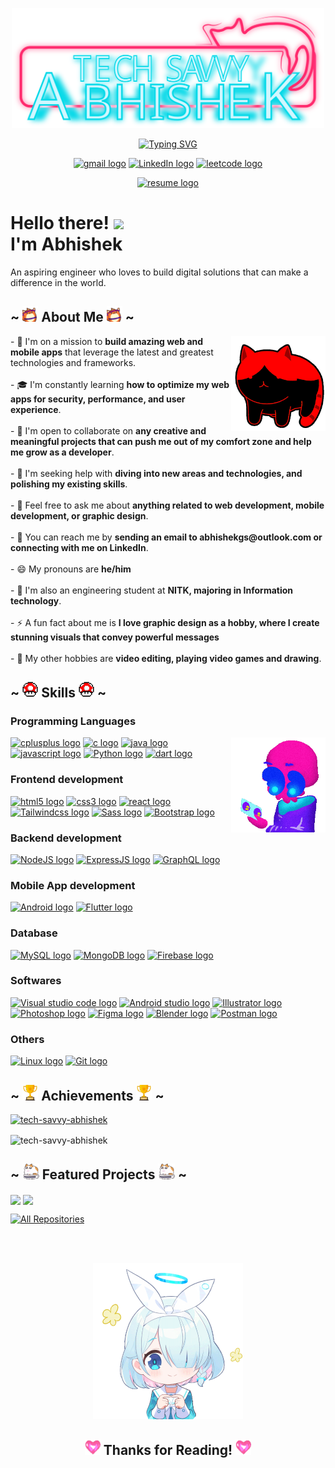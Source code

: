 <p align="center">
            <img width="500" src="assets/NameLogo.svg" alt="Username Logo">
        </p>
        <p align="center">
            <a href="https://git.io/typing-svg"><img
                    src="https://readme-typing-svg.demolab.com?font=M+PLUS+Code+Latin&weight=600&size=30&pause=1000&color=FF2A6D&center=true&vCenter=true&random=false&width=435&lines=I+am+a+digi-explorer;Full-stack+Web+developer;Mobile+App+developer;Exploring+digital+frontiers"
                    alt="Typing SVG" /></a>
        </p>
        <p align="center">
            <a  href="mailto:abhishekgs999@outlook.com">
                <img src="https://img.shields.io/badge/gmail-EA4335?logo=gmail&logoColor=FFFFFF&style=for-the-badge"
                    alt="gmail logo" title="gmail" height="33" /></a>
            <a  href="https://www.linkedin.com/in/abhishek-g-s-b60aa5245/">
                <img src="https://img.shields.io/badge/LinkedIn-0A66C2?logo=linkedin&logoColor=FFFFFF&style=for-the-badge"
                    alt="LinkedIn logo" title="LinkedIn" height="33" /></a>
            <a  href="https://leetcode.com/ABHISHEK_GS/">
                <img src="https://img.shields.io/badge/Leetcode-FFA116?logo=leetcode&logoColor=353935&style=for-the-badge"
                    alt="leetcode logo" title="leetcode" height="33" /></a>
        </p>
        <p align="center">
            <a  href="documets/resume.pdf">
                <img src="https://img.shields.io/badge/Download_Resume-CF9FFF?logo=readdotcv&logoColor=353935&style=for-the-badge"
                    alt="resume logo" title="resume" height="33" /></a>
        </p>
        <h1>Hello there! <img
                src="https://user-images.githubusercontent.com/42378118/110234147-e3259600-7f4e-11eb-95be-0c4047144dea.gif"
                width="30">
            <br> I'm Abhishek
        </h1>
        <p>
            An aspiring engineer who loves to build digital solutions that can make a difference in the world.
        </p>
        <h2>~ <img height="25" src="assets/fox.gif" alt=""> About Me <img height="25" src="assets/fox.gif" alt=""> ~
        </h2>
        <p>
            <img width="30%" alt="GIF" align="right" src="assets/catroll.gif">
            - 🚀 I'm on a mission to <b>build amazing web and mobile apps</b> that leverage the latest and greatest
            technologies and
            frameworks.
            <br> <br>
            - 🎓 I'm constantly learning <b>how to optimize my web apps for security, performance, and user
                experience</b>.
            <br> <br>
            - 🙌 I'm open to collaborate on <b>any creative and meaningful projects that can push me out of my comfort
                zone and help
                me grow as a developer</b>.
            <br> <br>
            - 🙏 I'm seeking help with <b>diving into new areas and technologies, and polishing my existing skills</b>.
            <br> <br>
            - 💬 Feel free to ask me about <b>anything related to web development, mobile development, or graphic
                design</b>.
            <br> <br>
            - 📧 You can reach me by <b>sending an email to abhishekgs@outlook.com or connecting with me on
                LinkedIn</b>.
            <br> <br>
            - 😄 My pronouns are <b>he/him</b>
            <br> <br>
            - 🏫 I'm also an engineering student at <b>NITK, majoring in Information technology</b>.
            <br><br>
            - ⚡ A fun fact about me is <b>I love graphic design as a hobby, where I create stunning visuals that convey
                powerful messages</b>
            <br><br>
            - 🎨 My other hobbies are <b>video editing, playing video games and drawing</b>.
        </p>
        <h2>~ <img height="25" src="assets/powerup.gif" alt=""> Skills <img height="25" src="assets/powerup.gif" alt="">
            ~</h2>
        <h3>Programming Languages</h3>
        <img width="30%" align="right" src="assets/skull.gif" alt="">
        <a  href="">
            <img src="https://img.shields.io/badge/C++-36454F?logo=cplusplus&logoColor=00599C&style=for-the-badge"
                alt="cplusplus logo" title="cplusplus" height="30" /></a>
        <a  href="">
            <img src="https://img.shields.io/badge/C-36454F?logo=c&logoColor=A8B9CC&style=for-the-badge" alt="c logo"
                title="c" height="30" /></a>
        <a  href="">
            <img src="https://img.shields.io/badge/Java-36454F?logo=java&logoColor=A8B9CC&style=for-the-badge"
                alt="java logo" title="java" height="30" /></a>
        <a  href="">
            <img src="https://img.shields.io/badge/Javascript-36454F?logo=javascript&logoColor=F7DF1E&style=for-the-badge"
                alt="javascript logo" title="javascript" height="30" /></a>
        <a  href="">
            <img src="https://img.shields.io/badge/Python-36454F?logo=Python&logoColor=3776AB&style=for-the-badge"
                alt="Python logo" title="Python" height="30" /></a>
        <a  href="">
            <img src="https://img.shields.io/badge/Dart-36454F?logo=dart&logoColor=0175C2&style=for-the-badge"
                alt="dart logo" title="dart" height="30" /></a>
        <h3>Frontend development</h3>
        <a  href="">
            <img src="https://img.shields.io/badge/HTML5-36454F?logo=html5&logoColor=E34F26&style=for-the-badge"
                alt="html5 logo" title="HTML5" height="30" /></a>
        <a  href="">
            <img src="https://img.shields.io/badge/CSS3-36454F?logo=css3&logoColor=1572B6&style=for-the-badge"
                alt="css3 logo" title="CSS3" height="30" /></a>
        <a  href="">
            <img src="https://img.shields.io/badge/React-36454F?logo=react&logoColor=61DAFB&style=for-the-badge"
                alt="react logo" title="React" height="30" /></a>
        <a  href="">
            <img src="https://img.shields.io/badge/TailwindCSS-36454F?logo=tailwindcss&logoColor=06B6D4&style=for-the-badge"
                alt="Tailwindcss logo" title="Tailwindcss" height="30" /></a>
        <a  href="">
            <img src="https://img.shields.io/badge/Sass-36454F?logo=sass&logoColor=CC6699&style=for-the-badge"
                alt="Sass logo" title="Sass" height="30" /></a>
        <a  href="">
            <img src="https://img.shields.io/badge/Bootstrap-36454F?logo=bootstrap&logoColor=7952B3&style=for-the-badge"
                alt="Bootstrap logo" title="Bootstrap" height="30" /></a>
        <h3>Backend development</h3>
        <a  href="">
            <img src="https://img.shields.io/badge/NodeJS-36454F?logo=nodedotjs&logoColor=339933&style=for-the-badge"
                alt="NodeJS logo" title="NodeJS" height="30" /></a>
        <a  href="">
            <img src="https://img.shields.io/badge/ExpressJS-36454F?logo=express&logoColor=000000&style=for-the-badge"
                alt="ExpressJS logo" title="ExpressJS" height="30" /></a>
        <a  href="">
            <img src="https://img.shields.io/badge/GraphQL-36454F?logo=graphql&logoColor=E10098&style=for-the-badge"
                alt="GraphQL logo" title="GraphQL" height="30" /></a>
        <h3>Mobile App development</h3>
        <a  href="">
            <img src="https://img.shields.io/badge/Android-36454F?logo=android&logoColor=34A853&style=for-the-badge"
                alt="Android logo" title="Android" height="30" /></a>
        <a  href="">
            <img src="https://img.shields.io/badge/Flutter-36454F?logo=flutter&logoColor=02569B&style=for-the-badge"
                alt="Flutter logo" title="Flutter" height="30" /></a>
        <h3>Database</h3>
        <a  href="">
            <img src="https://img.shields.io/badge/MySQL-36454F?logo=mysql&logoColor=4479A1&style=for-the-badge"
                alt="MySQL logo" title="MySQL" height="30" /></a>
        <a  href="">
            <img src="https://img.shields.io/badge/MongoDB-36454F?logo=mongodb&logoColor=47A248&style=for-the-badge"
                alt="MongoDB logo" title="MongoDB" height="30" /></a>
        <a  href="">
            <img src="https://img.shields.io/badge/Firebase-36454F?logo=firebase&logoColor=FFCA28&style=for-the-badge"
                alt="Firebase logo" title="Firebase" height="30" /></a>
        <h3>Softwares</h3>
        <a  href="">
            <img src="https://img.shields.io/badge/VS_Code-36454F?logo=visualstudiocode&logoColor=007ACC&style=for-the-badge"
                alt="Visual studio code logo" title="Visual studio code" height="30" /></a>
        <a  href="">
            <img src="https://img.shields.io/badge/Android_Studio-36454F?logo=androidstudio&logoColor=3DDC84&style=for-the-badge"
                alt="Android studio logo" title="Android studio" height="30" /></a>
        <a  href="">
            <img src="https://img.shields.io/badge/Illustrator-36454F?logo=adobeillustrator&logoColor=FF9A00&style=for-the-badge"
                alt="Illustrator logo" title="Illustrator" height="30" /></a>
        <a  href="">
            <img src="https://img.shields.io/badge/Photoshop-36454F?logo=adobephotoshop&logoColor=31A8FF&style=for-the-badge"
                alt="Photoshop logo" title="Photoshop" height="30" /></a>
        <a  href="">
            <img src="https://img.shields.io/badge/Figma-36454F?logo=figma&logoColor=F24E1E&style=for-the-badge"
                alt="Figma logo" title="Figma" height="30" /></a>
        <a  href="">
            <img src="https://img.shields.io/badge/Blender-36454F?logo=blender&logoColor=E87D0D&style=for-the-badge"
                alt="Blender logo" title="Blender" height="30" /></a>
        <a  href="">
            <img src="https://img.shields.io/badge/Postman-36454F?logo=postman&logoColor=FF6C37&style=for-the-badge"
                alt="Postman logo" title="Postman" height="30" /></a>
        <h3>Others</h3>
        <a  href="">
            <img src="https://img.shields.io/badge/Linux-36454F?logo=linux&logoColor=FCC624&style=for-the-badge"
                alt="Linux logo" title="Linux" height="30" /></a>
        <a  href="">
            <img src="https://img.shields.io/badge/Git-36454F?logo=git&logoColor=F05032&style=for-the-badge"
                alt="Git logo" title="Git" height="30" /></a>
        <h2>~ <img height="25" src="assets/trophy.gif" alt=""> Achievements <img height="25" src="assets/trophy.gif"
                alt=""> ~</h2>
        <p align="left"> <a 
                href="https://github.com/ryo-ma/github-profile-trophy&bg_color=00000000&title_color=FF2A6D&border_color=FF2A6D&text_color=05d9e8"><img
                    src="https://github-profile-trophy.vercel.app/?username=tech-savvy-abhishek&theme=radical&no-bg=true&margin-w=10"
                    alt="tech-savvy-abhishek" /></a>
        </p>
        <p><img align="center"
                src="https://github-readme-stats.vercel.app/api?username=tech-savvy-abhishek&show_icons=true&locale=en&bg_color=00000000&title_color=FF2A6D&border_color=FF2A6D&text_color=05d9e8"
                alt="tech-savvy-abhishek" /></p>
        <h2>~ <img height="25" src="assets/roomba.gif" alt=""> Featured Projects <img height="25"
                src="assets/roomba.gif" alt=""> ~
        </h2>
        <p>
            <a style="text-decoration: none" href="https://github.com/Tech-Savvy-Abhishek/Sorting_Mastery"
                target="_blank">
                <img align="center"
                    src="https://github-readme-stats.vercel.app/api/pin/?username=Tech-Savvy-Abhishek&repo=Sorting_Mastery&bg_color=00000000&title_color=FF2A6D&border_color=FF2A6D&text_color=05d9e8" /></a>
            <a style="text-decoration: none" href="https://github.com/Tech-Savvy-Abhishek/FlutterBootcamp_NewsPrismApp"
                target="_blank">
                <img align="center"
                    src="https://github-readme-stats.vercel.app/api/pin/?username=Tech-Savvy-Abhishek&repo=FlutterBootcamp_NewsPrismApp&bg_color=00000000&title_color=FF2A6D&border_color=FF2A6D&text_color=05d9e8" /></a>
        <p>
            <a href="https://github.com/Tech-Savvy-Abhishek?tab=repositories"><img alt="All Repositories"
                    title="All Repositories"
                    src="https://custom-icon-badges.demolab.com/badge/-Click%20Here%20For%20All%20My%20Repos-1F222E?style=for-the-badge&logoColor=white&logo=repo" /></a>
        </p>
        </p>
        <br><br>
        <p align="center">
            <img height="250" src="assets/arona-blue-archive.gif" alt="">
        </p>
        <h2 align="center"> <img height="25" src="assets/heart.gif" alt=""> Thanks for Reading! <img height="25"
                src="assets/heart.gif" alt="">
        </h2>
